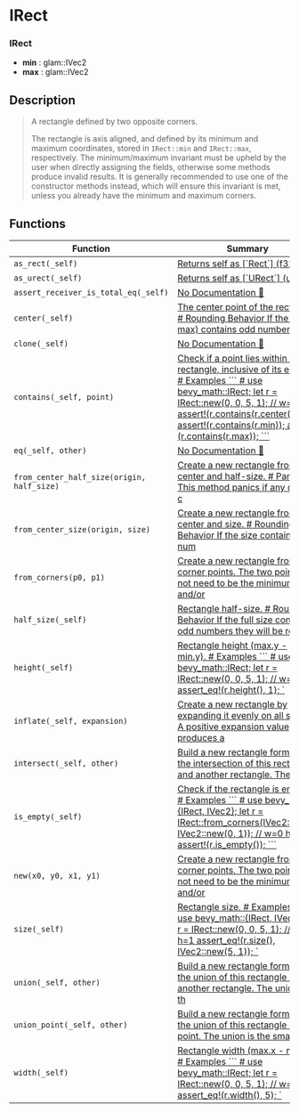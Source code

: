 # IRect

### IRect

- **min** : glam::IVec2
- **max** : glam::IVec2

## Description

>  A rectangle defined by two opposite corners.
> 
>  The rectangle is axis aligned, and defined by its minimum and maximum coordinates,
>  stored in `IRect::min` and `IRect::max`, respectively. The minimum/maximum invariant
>  must be upheld by the user when directly assigning the fields, otherwise some methods
>  produce invalid results. It is generally recommended to use one of the constructor
>  methods instead, which will ensure this invariant is met, unless you already have
>  the minimum and maximum corners.

## Functions

| Function | Summary |
| --- | --- |
| `as_rect(_self)` | [ Returns self as \[\`Rect\`\] \(f32\)](./irect/as_rect.md) |
| `as_urect(_self)` | [ Returns self as \[\`URect\`\] \(u32\)](./irect/as_urect.md) |
| `assert_receiver_is_total_eq(_self)` | [No Documentation 🚧](./irect/assert_receiver_is_total_eq.md) |
| `center(_self)` | [ The center point of the rectangle\.  \# Rounding Behavior  If the \(min \+ max\) contains odd numbers th](./irect/center.md) |
| `clone(_self)` | [No Documentation 🚧](./irect/clone.md) |
| `contains(_self, point)` | [ Check if a point lies within this rectangle, inclusive of its edges\.  \# Examples  \`\`\`  \# use bevy\_math::IRect;  let r = IRect::new\(0, 0, 5, 1\); // w=5 h=1  assert\!\(r\.contains\(r\.center\(\)\)\);  assert\!\(r\.contains\(r\.min\)\);  assert\!\(r\.contains\(r\.max\)\);  \`\`\`](./irect/contains.md) |
| `eq(_self, other)` | [No Documentation 🚧](./irect/eq.md) |
| `from_center_half_size(origin, half_size)` | [ Create a new rectangle from its center and half\-size\.  \# Panics  This method panics if any of the c](./irect/from_center_half_size.md) |
| `from_center_size(origin, size)` | [ Create a new rectangle from its center and size\.  \# Rounding Behavior  If the size contains odd num](./irect/from_center_size.md) |
| `from_corners(p0, p1)` | [ Create a new rectangle from two corner points\.  The two points do not need to be the minimum and/or](./irect/from_corners.md) |
| `half_size(_self)` | [ Rectangle half\-size\.  \# Rounding Behavior  If the full size contains odd numbers they will be round](./irect/half_size.md) |
| `height(_self)` | [ Rectangle height \(max\.y \- min\.y\)\.  \# Examples  \`\`\`  \# use bevy\_math::IRect;  let r = IRect::new\(0, 0, 5, 1\); // w=5 h=1  assert\_eq\!\(r\.height\(\), 1\);  \`](./irect/height.md) |
| `inflate(_self, expansion)` | [ Create a new rectangle by expanding it evenly on all sides\.  A positive expansion value produces a ](./irect/inflate.md) |
| `intersect(_self, other)` | [ Build a new rectangle formed of the intersection of this rectangle and another rectangle\.  The inte](./irect/intersect.md) |
| `is_empty(_self)` | [ Check if the rectangle is empty\.  \# Examples  \`\`\`  \# use bevy\_math::\{IRect, IVec2\};  let r = IRect::from\_corners\(IVec2::ZERO, IVec2::new\(0, 1\)\); // w=0 h=1  assert\!\(r\.is\_empty\(\)\);  \`\`\`](./irect/is_empty.md) |
| `new(x0, y0, x1, y1)` | [ Create a new rectangle from two corner points\.  The two points do not need to be the minimum and/or](./irect/new.md) |
| `size(_self)` | [ Rectangle size\.  \# Examples  \`\`\`  \# use bevy\_math::\{IRect, IVec2\};  let r = IRect::new\(0, 0, 5, 1\); // w=5 h=1  assert\_eq\!\(r\.size\(\), IVec2::new\(5, 1\)\);  \`](./irect/size.md) |
| `union(_self, other)` | [ Build a new rectangle formed of the union of this rectangle and another rectangle\.  The union is th](./irect/union.md) |
| `union_point(_self, other)` | [ Build a new rectangle formed of the union of this rectangle and a point\.  The union is the smallest](./irect/union_point.md) |
| `width(_self)` | [ Rectangle width \(max\.x \- min\.x\)\.  \# Examples  \`\`\`  \# use bevy\_math::IRect;  let r = IRect::new\(0, 0, 5, 1\); // w=5 h=1  assert\_eq\!\(r\.width\(\), 5\);  \`](./irect/width.md) |
